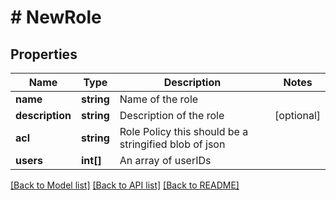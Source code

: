# # NewRole

## Properties

Name | Type | Description | Notes
------------ | ------------- | ------------- | -------------
**name** | **string** | Name of the role | 
**description** | **string** | Description of the role | [optional] 
**acl** | **string** | Role Policy this should be a stringified blob of json | 
**users** | **int[]** | An array of userIDs | 

[[Back to Model list]](../../README.md#documentation-for-models) [[Back to API list]](../../README.md#documentation-for-api-endpoints) [[Back to README]](../../README.md)


